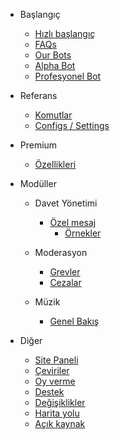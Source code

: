 - Başlangıç

  - [Hızlı başlangıç](/tr/getting-started/quick-start.md)
  - [FAQs](/tr/getting-started/faq.md)
  - [Our Bots](/tr/getting-started/our-bots.md)
  - [Alpha Bot](/tr/getting-started/alpha.md)
  - [Profesyonel Bot](/tr/getting-started/pro.md)

- Referans

  - [Komutlar](/tr/reference/commands.md)
  - [Configs / Settings](/tr/reference/settings.md)

- Premium

  - [Özellikleri](/tr/premium/features.md)

- Modüller

  - Davet Yönetimi

    - [Özel mesaj](/tr/modules/invites/custom-messages.md)
      - [Örnekler](/tr/modules/invites/examples.md)

  - Moderasyon

    - [Grevler](/tr/modules/moderation/strikes.md)
    - [Cezalar](/tr/modules/moderation/punishments.md)

  - Müzik

    - [Genel Bakış](/tr/modules/music/overview.md)

- Diğer

  - [Site Paneli](/tr/other/webpanel.md)
  - [Çeviriler](/tr/other/translations.md)
  - [Oy verme](/tr/other/donating.md)
  - [Destek](/tr/other/support.md)
  - [Değişiklikler](/tr/other/changelog.md)
  - [Harita yolu](/tr/other/roadmap.md)
  - [Açık kaynak](/tr/other/open-source.md)
